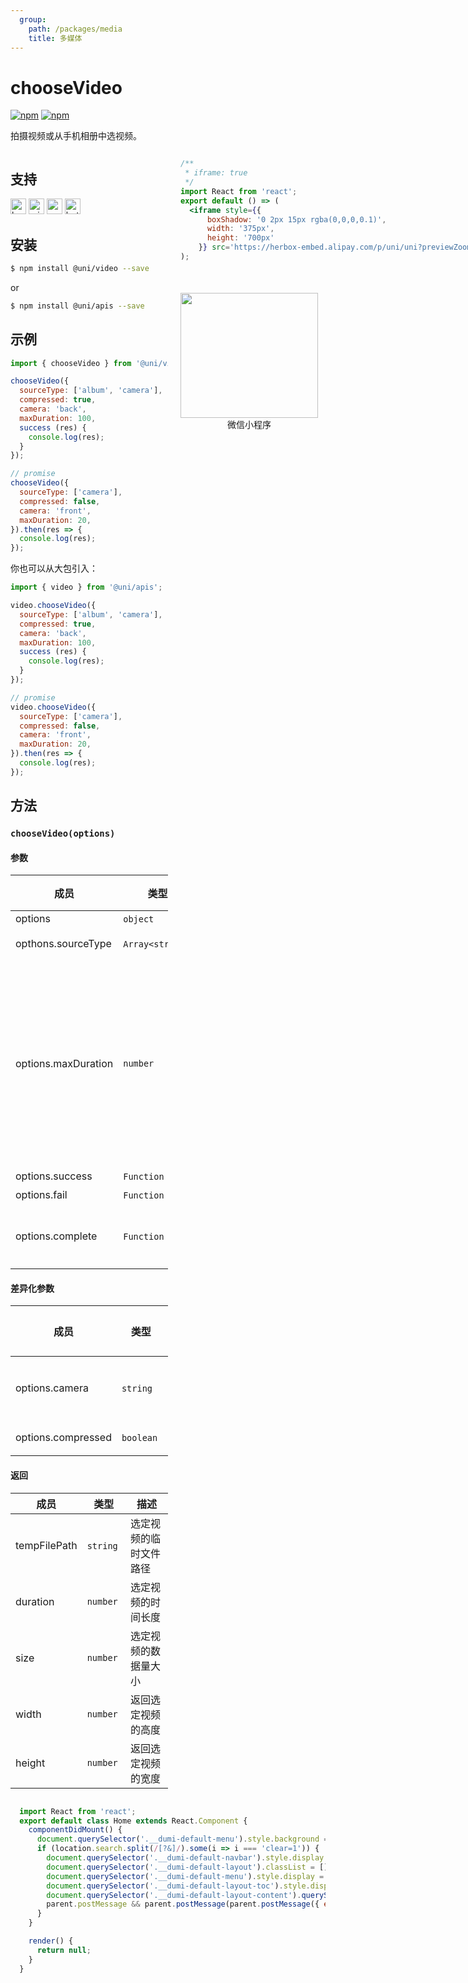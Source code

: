 ```yaml
---
  group:
    path: /packages/media
    title: 多媒体
---
```


# chooseVideo 

[![npm](https://img.shields.io/npm/v/@uni/apis.svg)](https://www.npmjs.com/package/@uni/apis) [![npm](https://img.shields.io/npm/v/@uni/video.svg)](https://www.npmjs.com/package/@uni/video)

拍摄视频或从手机相册中选视频。

<div style="display: flex;flex-direction: row;justify-content: space-between;">
<div style="margin-right: 20px;max-width: 50%;">

## 支持

<img alt="browser" src="https://gw.alicdn.com/tfs/TB1uYFobGSs3KVjSZPiXXcsiVXa-200-200.svg" width="25px" height="25px" title="h5" /> <img alt="miniApp" src="https://gw.alicdn.com/tfs/TB1bBpmbRCw3KVjSZFuXXcAOpXa-200-200.svg" width="25px" height="25px" title="阿里小程序" /> <img alt="wechatMiniprogram" src="https://img.alicdn.com/tfs/TB1slcYdxv1gK0jSZFFXXb0sXXa-200-200.svg" width="25px" height="25px" title="微信小程序"> <img alt="bytedanceMicroApp" src="https://gw.alicdn.com/tfs/TB1jFtVzO_1gK0jSZFqXXcpaXXa-200-200.svg" width="25px" height="25px" title="字节跳动小程序">

## 安装

```bash
$ npm install @uni/video --save
```
or
```bash
$ npm install @uni/apis --save
```
## 示例

```javascript
import { chooseVideo } from '@uni/video';

chooseVideo({
  sourceType: ['album', 'camera'],
  compressed: true,
  camera: 'back',
  maxDuration: 100,
  success (res) {
    console.log(res);
  }
});

// promise
chooseVideo({
  sourceType: ['camera'],
  compressed: false,
  camera: 'front',
  maxDuration: 20,
}).then(res => {
  console.log(res);
});

```

你也可以从大包引入：
```js
import { video } from '@uni/apis';

video.chooseVideo({
  sourceType: ['album', 'camera'],
  compressed: true,
  camera: 'back',
  maxDuration: 100,
  success (res) {
    console.log(res);
  }
});

// promise
video.chooseVideo({
  sourceType: ['camera'],
  compressed: false,
  camera: 'front',
  maxDuration: 20,
}).then(res => {
  console.log(res);
});

```

## 方法

### `chooseVideo(options)`

#### 参数

| 成员 | 类型 | 描述 | 必选 | 默认值 |
| --- | --- | --- | --- | --- |
| options | `object`  |  | ✘ | - |
| opthons.sourceType | `Array<string>`  | 视频选择的来源 | ✘ | ['album', 'camera'] |
| options.maxDuration | `number` | 视频最大时长，阿里取值范围[5, 60]，字节取值范围(0, 180]，maxDuration <= 0 时取值 60, maxDuration > 180 时取值 180，在取值范围内为传入值 | ✘ | 60 |
| options.success | `Function`  | 成功的回调 | ✘ | - |
| options.fail | `Function`  | 失败的回调 | ✘ | - |
| options.complete | `Function`  | 结束的回调 （调用成功、失败都会执行） | ✘ | - |

#### 差异化参数

| 成员 | 类型 | 描述 | 必选 | 默认值 | 支持度 |
| --- | --- | --- | --- | --- | -- |
| options.camera | `string`  | 默认拉起的是前置或者后置摄像头，取值'back'或'front' | ✘ | 'back' | <img alt="bytedanceMicroApp" src="https://gw.alicdn.com/tfs/TB1jFtVzO_1gK0jSZFqXXcpaXXa-200-200.svg" width="25px" height="25px" title="字节跳动小程序"> <img alt="wechatMiniprogram" src="https://img.alicdn.com/tfs/TB1slcYdxv1gK0jSZFFXXb0sXXa-200-200.svg" width="25px" height="25px" title="微信小程序"> |
| options.compressed | `boolean`  | 是否压缩选择的视频 | ✘ | true | <img alt="bytedanceMicroApp" src="https://gw.alicdn.com/tfs/TB1jFtVzO_1gK0jSZFqXXcpaXXa-200-200.svg" width="25px" height="25px" title="字节跳动小程序"> <img alt="wechatMiniprogram" src="https://img.alicdn.com/tfs/TB1slcYdxv1gK0jSZFFXXb0sXXa-200-200.svg" width="25px" height="25px" title="微信小程序"> |

#### 返回

| 成员 | 类型 | 描述 |
| --- | --- | --- |
| tempFilePath | `string`  | 选定视频的临时文件路径 |
| duration | `number` | 选定视频的时间长度 |
| size | `number` | 选定视频的数据量大小 |
| width | `number` | 返回选定视频的高度 |
| height | `number` | 返回选定视频的宽度 |

</div>
<div>

```jsx | inline
/**
 * iframe: true
 */
import React from 'react';
export default () => (
  <iframe style={{
      boxShadow: '0 2px 15px rgba(0,0,0,0.1)',
      width: '375px',
      height: '700px'
    }} src='https://herbox-embed.alipay.com/p/uni/uni?previewZoom=100&view=preview&defaultPage=pages/image/index&topSlider=false'></iframe>
);
```

<div style="display: flex;margin-top: 50px;">
  <div>
    <img src="https://img.alicdn.com/imgextra/i4/O1CN01glSUyh1FfucijRlur_!!6000000000515-0-tps-608-622.jpg" width="220" height="200" />
    <div style="text-align: center;">微信小程序</div>
  </div>
</div>

</div>
</div>


```jsx | inline
  import React from 'react';
  export default class Home extends React.Component {
    componentDidMount() {
      document.querySelector('.__dumi-default-menu').style.background = '#fff';
      if (location.search.split(/[?&]/).some(i => i === 'clear=1')) {
        document.querySelector('.__dumi-default-navbar').style.display = 'none';
        document.querySelector('.__dumi-default-layout').classList = [];
        document.querySelector('.__dumi-default-menu').style.display = 'none';
        document.querySelector('.__dumi-default-layout-toc').style.display = 'none';
        document.querySelector('.__dumi-default-layout-content').querySelector('.markdown').querySelector('h1').style.marginTop = 0;
        parent.postMessage && parent.postMessage(parent.postMessage({ event: 'syncIframeHeight', height: document.querySelector('.__dumi-default-layout-content').offsetHeight }, '*'));
      }
    }

    render() {
      return null;
    }
  }
```
